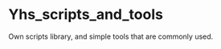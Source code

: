 Yhs_scripts_and_tools
=====================

Own scripts library, and simple tools that are commonly used.
